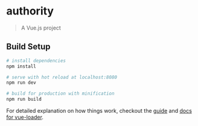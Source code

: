 # authority

> A Vue.js project

## Build Setup

``` bash
# install dependencies
npm install

# serve with hot reload at localhost:8080
npm run dev

# build for production with minification
npm run build


```

For detailed explanation on how things work, checkout the [guide](http://vuejs-templates.github.io/webpack/) and [docs for vue-loader](http://vuejs.github.io/vue-loader).